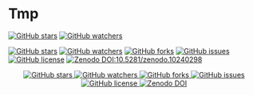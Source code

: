 # Tmp

[![GitHub stars](https://img.shields.io/github/stars/ShutaoChen97/IIDL-PepPI.svg?style=social&label=Star&maxAge=2592000)](https://GitHub.com/ShutaoChen97/IIDL-PepPI/stargazers/)
[![GitHub watchers](https://img.shields.io/github/watchers/ShutaoChen97/IIDL-PepPI.svg?style=social&label=Watch&maxAge=2592000)](https://GitHub.com/ShutaoChen97/IIDL-PepPI/watchers/)


[![GitHub stars](https://badgen.net/github/stars/ShutaoChen97/IIDL-PepPI)](https://GitHub.com/ShutaoChen97/IIDL-PepPI/stargazers/)
[![GitHub watchers](https://badgen.net/github/watchers/ShutaoChen97/IIDL-PepPI/)](https://GitHub.com/ShutaoChen97/IIDL-PepPI/watchers/)
[![GitHub forks](https://badgen.net/github/forks/ShutaoChen97/IIDL-PepPI/)](https://GitHub.com/ShutaoChen97/IIDL-PepPI/network/)
[![GitHub issues](https://badgen.net/github/issues/ShutaoChen97/IIDL-PepPI/?color=red)](https://GitHub.com/ShutaoChen97/IIDL-PepPI/issues/)
[![GitHub license](https://img.shields.io/github/license/ShutaoChen97/IIDL-PepPI.svg)](https://github.com/ShutaoChen97/IIDL-PepPI/blob/master/LICENSE)
[![Zenodo DOI:10.5281/zenodo.10240298](https://zenodo.org/badge/DOI/10.1007/978-3-319-76207-4_15.svg)](https://doi.org/10.5281/zenodo.10240298)

<div style="text-align: center;">
    <p>
        <a href="https://GitHub.com/ShutaoChen97/IIDL-PepPI/stargazers/">
            <img src="https://badgen.net/github/stars/ShutaoChen97/IIDL-PepPI" alt="GitHub stars"/>
        </a>
        <a href="https://GitHub.com/ShutaoChen97/IIDL-PepPI/watchers/">
            <img src="https://badgen.net/github/watchers/ShutaoChen97/IIDL-PepPI/" alt="GitHub watchers"/>
        </a>
        <a href="https://GitHub.com/ShutaoChen97/IIDL-PepPI/network/">
            <img src="https://badgen.net/github/forks/ShutaoChen97/IIDL-PepPI/" alt="GitHub forks"/>
        </a>
        <a href="https://GitHub.com/ShutaoChen97/IIDL-PepPI/issues/">
            <img src="https://badgen.net/github/issues/ShutaoChen97/IIDL-PepPI/?color=red" alt="GitHub issues"/>
        </a>
        <a href="https://github.com/ShutaoChen97/IIDL-PepPI/blob/master/LICENSE">
            <img src="https://img.shields.io/github/license/ShutaoChen97/IIDL-PepPI.svg" alt="GitHub license"/>
        </a>
        <a href="https://doi.org/10.5281/zenodo.10240298">
            <img src="https://zenodo.org/badge/DOI/10.1007/978-3-319-76207-4_15.svg" alt="Zenodo DOI"/>
        </a>
    </p>
</div>
